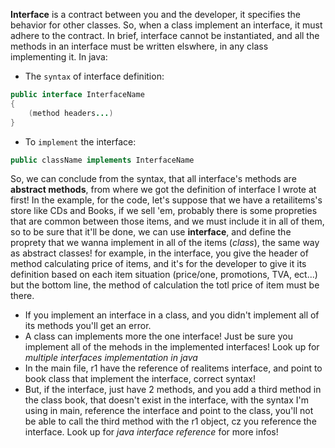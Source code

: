 **Interface** is a contract between you and the developer, it specifies the behavior for other classes.
So, when a class implement an interface, it must adhere to the contract.
In brief, interface cannot be instantiated, and all the methods in an interface must be written elswhere, in any class implementing it.
In java:

- The `syntax` of interface definition:

```java
public interface InterfaceName
{
    (method headers...)
}
```

- To `implement` the interface:

```java
public className implements InterfaceName
```

So, we can conclude from the syntax, that all interface's methods are **abstract methods**, from where we got the definition of interface I wrote at first!
In the example, for the code, let's suppose that we have a retailitems's store like CDs and Books, if we sell 'em, probably there is some propreties that are common between those items, and we must include it in all of them, so to be sure that it'll be done, we can use **interface**, and define the proprety that we wanna implement in all of the items (_class_), the same way as abstract classes! for example, in the interface, you give the header of method calculating price of items, and it's for the developer to give it its definition based on each item situation (price/one, promotions, TVA, ect...) but the bottom line, the method of calculation the totl price of item must be there.

- If you implement an interface in a class, and you didn't implement all of its methods you'll get an error.
- A class can implements more the one interface! Just be sure you implement all of the mehods in the implemented interfaces! Look up for _multiple interfaces implementation in java_
- In the main file, r1 have the reference of realitems interface, and point to book class that implement the interface, correct syntax!
- But, if the interface, just have 2 methods, and you add a third method in the class book, that doesn't exist in the interface, with the syntax I'm using in main, reference the interface and point to the class, you'll not be able to call the third method with the r1 object, cz you reference the interface. Look up for _java interface reference_ for more infos!
